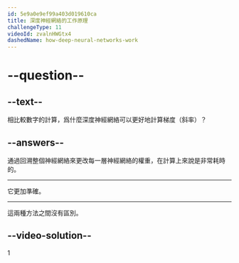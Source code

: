 ```yaml
---
id: 5e9a0e9ef99a403d019610ca
title: 深度神經網絡的工作原理
challengeType: 11
videoId: zvalnHWGtx4
dashedName: how-deep-neural-networks-work
---
```


# --question--

## --text--

相比較數字的計算，爲什麼深度神經網絡可以更好地計算梯度（斜率）？

## --answers--

通過回溯整個神經網絡來更改每一層神經網絡的權重，在計算上來說是非常耗時的。

---

它更加準確。

---

這兩種方法之間沒有區別。

## --video-solution--

1

